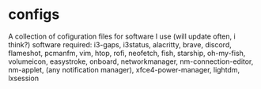 # configs
A collection of cofiguration files for software I use (will update often, i think?)
software required: i3-gaps, i3status, alacritty, brave, discord, flameshot, pcmanfm, vim, htop, rofi, neofetch, fish, starship, oh-my-fish, volumeicon, easystroke, onboard, networkmanager, nm-connection-editor, nm-applet, (any notification manager), xfce4-power-manager, lightdm, lxsession
